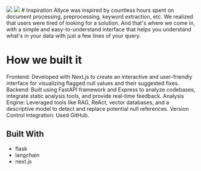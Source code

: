 <img src="https://imgur.com/mEb4rY0.png">
<img src="https://imgur.com/RcNUpQs.png">
# Inspiration
Allyce was inspired by countless hours spent on document processing, preprocessing, keyword extraction, etc. We realized that users were tired of looking for a solution. And that's where we come in, with a simple and easy-to-understand interface that helps you understand what's in your data with just a few lines of your query.

# How we built it
Frontend: Developed with Next.js to create an interactive and user-friendly interface for visualizing flagged null values and their suggested fixes.
Backend: Built using FastAPI framework and Express to analyze codebases, integrate static analysis tools, and provide real-time feedback.
Analysis Engine: Leveraged tools like RAG, ReAct, vector databases, and a descriptive model to detect and replace potential null references.
Version Control Integration: Used GitHub.

## Built With
- flask
- langchain
- next.js
